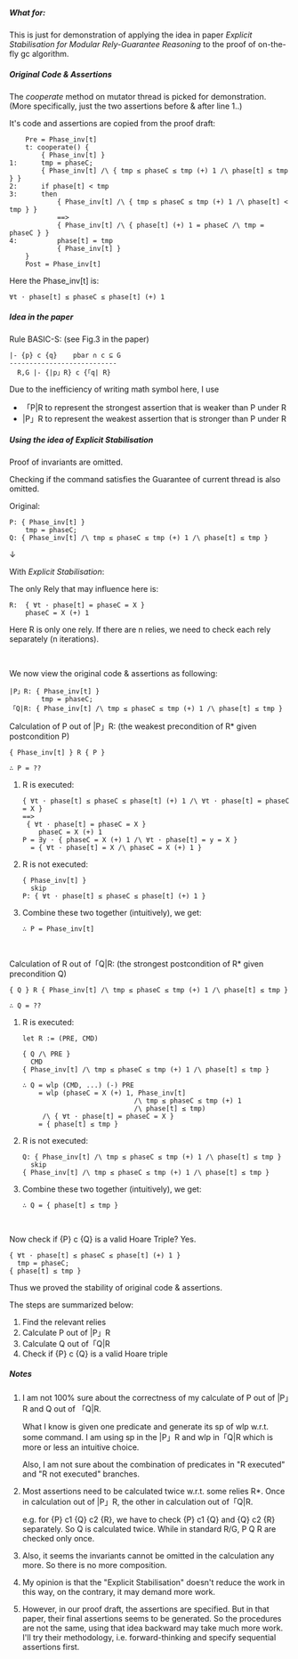##### What for:

This is just for demonstration of applying the idea in paper *Explicit Stabilisation for Modular Rely-Guarantee Reasoning* to the proof of on-the-fly gc algorithm.


##### Original Code & Assertions

The *cooperate* method on mutator thread is picked for demonstration. (More specifically, just the two assertions before & after line 1..)

It's code and assertions are copied from the proof draft:

		Pre = Phase_inv[t]
		t: cooperate() {
			{ Phase_inv[t] }
	1:		tmp = phaseC;
			{ Phase_inv[t] /\ { tmp ≤ phaseC ≤ tmp (+) 1 /\ phase[t] ≤ tmp } }
	2:		if phase[t] < tmp
	3:		then
				{ Phase_inv[t] /\ { tmp ≤ phaseC ≤ tmp (+) 1 /\ phase[t] < tmp } }
				==>
				{ Phase_inv[t] /\ { phase[t] (+) 1 = phaseC /\ tmp = phaseC } }
	4:			phase[t] = tmp
				{ Phase_inv[t] }
		}
		Post = Phase_inv[t]

Here the Phase_inv[t] is:

	∀t · phase[t] ≤ phaseC ≤ phase[t] (+) 1

##### Idea in the paper

Rule BASIC-S: (see Fig.3 in the paper)

	|- {p} c {q}	pbar ∩ c ⊆ G
	---------------------------
	  R,G |- {|p」R} c {「q| R}

Due to the inefficiency of writing math symbol here, I use

*	「P|R to represent the strongest assertion that is weaker than P under R
*	|P」R to represent the weakest assertion that is stronger than P under R


##### Using the idea of *Explicit Stabilisation*

Proof of invariants are omitted.

Checking if the command satisfies the Guarantee of current thread is also omitted.

Original:

	P: { Phase_inv[t] }
		tmp = phaseC;
	Q: { Phase_inv[t] /\ tmp ≤ phaseC ≤ tmp (+) 1 /\ phase[t] ≤ tmp }

↓

With *Explicit Stabilisation*:

The only Rely that may influence here is:

	R: ￼{ ∀t · phase[t] = phaseC = X }
		phaseC = X (+) 1

Here R is only one rely. If there are n relies, we need to check each rely separately (n iterations).

<br/>

We now view the original code & assertions as following:

	|P」R: { Phase_inv[t] }
			tmp = phaseC;
	「Q|R: { Phase_inv[t] /\ tmp ≤ phaseC ≤ tmp (+) 1 /\ phase[t] ≤ tmp }


Calculation of P out of |P」R: (the weakest precondition of R* given postcondition P)

	{ Phase_inv[t] } R { P }

	∴ P = ??

1.	R is executed:

		{ ∀t · phase[t] ≤ phaseC ≤ phase[t] (+) 1 /\ ∀t · phase[t] = phaseC = X }
		==>
		￼{ ∀t · phase[t] = phaseC = X }
			phaseC = X (+) 1
		P = ∃y · { phaseC = X (+) 1 /\ ∀t · phase[t] = y = X }
		  = { ∀t · phase[t] = X /\ phaseC = X (+) 1 }

2.	R is not executed:

		{ Phase_inv[t] }
		  skip
		P: { ∀t · phase[t] ≤ phaseC ≤ phase[t] (+) 1 }

3.	Combine these two together (intuitively), we get:

		∴ P = Phase_inv[t]

<br/>
	
Calculation of R out of「Q|R: (the strongest postcondition of R* given precondition Q)

	{ Q } R { Phase_inv[t] /\ tmp ≤ phaseC ≤ tmp (+) 1 /\ phase[t] ≤ tmp }

	∴ Q = ??

1.	R is executed:

		let R := (PRE, CMD)

		{ Q /\ PRE }
		  CMD
		{ Phase_inv[t] /\ tmp ≤ phaseC ≤ tmp (+) 1 /\ phase[t] ≤ tmp }

		∴ Q = wlp (CMD, ...) (-) PRE
			= wlp (phaseC = X (+) 1, Phase_inv[t]
									/\ tmp ≤ phaseC ≤ tmp (+) 1
									/\ phase[t] ≤ tmp)
			 /\ { ∀t · phase[t] = phaseC = X }
			= { phase[t] ≤ tmp }

2.	R is not executed:

		Q: { Phase_inv[t] /\ tmp ≤ phaseC ≤ tmp (+) 1 /\ phase[t] ≤ tmp }
		  skip
		{ Phase_inv[t] /\ tmp ≤ phaseC ≤ tmp (+) 1 /\ phase[t] ≤ tmp }


3.	Combine these two together (intuitively), we get:

		∴ Q = { phase[t] ≤ tmp }

<br/>

Now check if {P} c {Q} is a valid Hoare Triple? Yes.

	{ ∀t · phase[t] ≤ phaseC ≤ phase[t] (+) 1 }
	  tmp = phaseC;
	{ phase[t] ≤ tmp }

Thus we proved the stability of original code & assertions.

The steps are summarized below:

1.	Find the relevant relies
2.	Calculate P out of |P」R
3.	Calculate Q out of「Q|R
4.	Check if {P} c {Q} is a valid Hoare triple


##### Notes

1.	I am not 100% sure about the correctness of my calculate of P out of |P」R and Q out of 「Q|R.

	What I know is given one predicate and generate its sp of wlp w.r.t. some command. I am using sp in the |P」R and wlp in「Q|R which is more or less an intuitive choice.

	Also, I am not sure about the combination of predicates in "R executed" and "R not executed" branches.


2.	Most assertions need to be calculated twice w.r.t. some relies R*. Once in calculation out of |P」R, the other in calculation out of「Q|R.

	e.g. for {P} c1 {Q} c2 {R}, we have to check {P} c1 {Q} and {Q} c2 {R} separately. So Q is calculated twice. While in standard R/G, P Q R are checked only once.


3.	Also, it seems the invariants cannot be omitted in the calculation any more. So there is no more composition.


4.	My opinion is that the "Explicit Stabilisation" doesn't reduce the work in this way, on the contrary, it may demand more work.


5.	However, in our proof draft, the assertions are specified. But in that paper, their final assertions seems to be generated. So the procedures are not the same, using that idea backward may take much more work. I'll try their methodology, i.e. forward-thinking and specify sequential assertions first.

